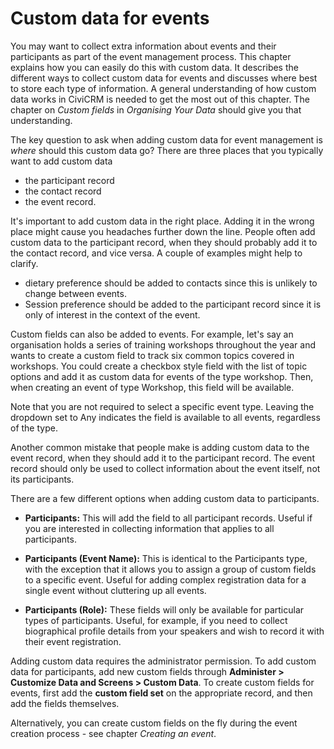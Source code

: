 # Custom data for events

You may want to collect extra information about events and their
participants as part of the event management process. This chapter
explains how you can easily do this with custom data. It describes the
different ways to collect custom data for events and discusses where
best to store each type of information. A general understanding of how
custom data works in CiviCRM is needed to get the most out of this
chapter. The chapter on *Custom fields* in *Organising Your Data* should
give you that understanding.

The key question to ask when adding custom data for event management is
*where* should this custom data go? There are three places that you
typically want to add custom data

-   the participant record
-   the contact record
-   the event record. 

It's important to add custom data in the right place. Adding
it in the wrong place might cause you headaches further down the line.
People often add custom data to the participant record, when they should
probably add it to the contact record, and vice versa. A couple of
examples might help to clarify.

-   dietary preference should be added to contacts since this is
    unlikely to change between events.
-   Session preference should be added to the participant record since
    it is only of interest in the context of the event.

Custom fields can also be added to events. For example, let's say an
organisation holds a series of training workshops throughout the year
and wants to create a custom field to track six common topics covered in
workshops. You could create a checkbox style field with the list of
topic options and add it as custom data for events of the type
workshop. Then, when creating an event of type Workshop, this field
will be available.

Note that you are not required to select a specific event type. Leaving
the dropdown set to Any indicates the field is available to all events,
regardless of the type.

Another common mistake that people make is adding custom data to the
event record, when they should add it to the participant record. The
event record should only be used to collect information about the event
itself, not its participants.

There are a few different options when adding custom data to
participants. 

-   **Participants:** This will add the field to all participant records.
Useful if you are interested in collecting information that applies to
all participants.

-   **Participants (Event Name):** This is identical to the Participants
type, with the exception that it allows you to assign a group of custom
fields to a specific event. Useful for adding complex registration data
for a single event without cluttering up all events. 

-   **Participants (Role):** These fields will only be available for
particular types of participants. Useful, for example, if you need to
collect biographical profile details from your speakers and wish to
record it with their event registration. 


Adding custom data requires the administrator permission. To add custom
data for participants, add new custom fields through **Administer >
Customize Data and Screens > Custom Data**. To create custom fields for
events, first add the **custom field set** on the appropriate record, and
then add the fields themselves.

Alternatively, you can create custom fields on the fly during the event
creation process - see chapter *Creating an event*. 

